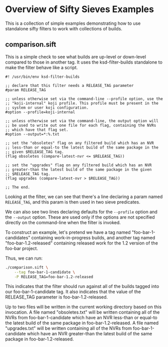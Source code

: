 # Overview of Sifty Sieves Examples

This is a collection of simple examples demonstrating how to use standalone
sifty filters to work with collections of builds.


## comparison.sift

This is a simple check to see what builds are up-level or down-level compared
to those in another tag. It uses the ksd-filter-builds standalone to make
the filter behave like a script.

```
#! /usr/bin/env ksd-filter-builds

;; declare that this filter needs a RELEASE_TAG parameter
#param RELEASE_TAG

;; unless otherwise set via the command-line --profile option, use the
;; "koji-internal" koji profile. This profile must be present in the
;; system or user koji configuration.
#option --profile=koji-internal

;; unless otherwise set via the command-line, the output option will
;; be used to write out one file for each flag, containing the NVRs
;; which have that flag set.
#option --output=*:%.txt

;; set the "obsoletes" flag on any filtered build which has an NVR
;; less-than or equal-to the latest build of the same package in the
;; given $RELEASE_TAG tag.
(flag obsoletes (compare-latest-nvr <= $RELEASE_TAG))

;; set the "upgrades" flag on any filtered build which has an NVR
;; greater-than the latest build of the same package in the given
;; $RELEASE_TAG tag.
(flag upgrades (compare-latest-nvr > $RELEASE_TAG))

;; The end.
```

Looking at the filter, we can see that there's a line declaring a
param named `RELEASE_TAG`, and this param is then used in two sieve
predicates.

We can also see two lines declaring defaults for the `--profile`
option and the `--output` option. These are used only if the options
are not specified directly on the command-line when the filter is
invoked.

To construct an example, let's pretend we have a tag named
"foo-bar-1-candidates" containing work-in-progress builds, and another
tag named "foo-bar-1.2-released" containing released work for the 1.2
version of the foo-bar project.


Thus, we can run:
```bash
./comparison.sift \
    --tag foo-bar-1-candidate \
    -P RELEASE_TAG=foo-bar-1.2-released
```

This indicates that the filter should run against all of the builds
tagged into our foo-bar-1-candidate tag. It also indicates that the value
of the RELEASE_TAG parameter is foo-bar-1.2-released.

Up to two files will be written in the current working directory based
on this invocation. A file named "obsoletes.txt" will be written
containing all of the NVRs from foo-bar-1-candidate which have an NVR
less-than or equal-to the latest build of the same package in
foo-bar-1.2-released.  A file named "upgrades.txt" will be written
containing all of the NVRs from foo-bar-1-candidate which have an NVR
greater-than the latest build of the same package in
foo-bar-1.2-released.
